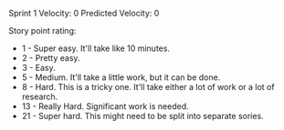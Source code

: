 Sprint 1 Velocity: 0
Predicted Velocity: 0

Story point rating:
  - 1 - Super easy. It'll take like 10 minutes.
  - 2 - Pretty easy.
  - 3 - Easy.
  - 5 - Medium. It'll take a little work, but it can be done.
  - 8 - Hard. This is a tricky one. It'll take either a lot of work or a lot of research.
  - 13 - Really Hard. Significant work is needed.
  - 21 - Super hard. This might need to be split into separate sories.

